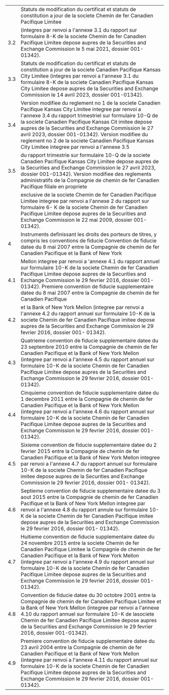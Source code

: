 <table><tr><td></td><td>Statuts de modification du certificat et statuts de constitution a jour de la societe Chemin de fer Canadien Pacifique Limitee</td></tr><tr><td>3.2</td><td>(integres par renvoi a I&#x27;annexe 3.1 du rapport sur formulaire 8-K de la societe Chemin de fer Canadien Pacifique Limitee depose aupres de Ia Securities and Exchange Commission le 5 mai 2021, dossier 001-01342).</td></tr><tr><td>3.3</td><td>Statuts de modification du certificat et statuts de constitution a jour de la societe Canadien Pacifique Kansas City Limitee (integres par renvoi a I&#x27;annexe 3.1 du formulaire 8-K de la societe Canadien Pacifique Kansas City Limitee depose aupres de Ia Securities and Exchange Commission le 14 avril 2023, dossier 001-01342).</td></tr><tr><td>3.4</td><td>Version modifiee du reglement no 1 de la societe Canadien Pacifique Kansas City Limitee integree par renvoi a I&#x27;annexe 3.4 du rapport trimestriel sur formulaire 10-Q de la societe Canadien Pacifique Kansas Cit imitee depose aupres de la Securities and Exchange Commission le 27 avril 2023, dossier 001-01342). Version modifiee du reglement no 2 de la societe Canadien Pacifique Kansas City Limitee integree par renvoi a I&#x27;annexe 3.5</td></tr><tr><td>3.5</td><td>du rapport trimestrie sur formulaire 10-Q de la societe Canadien Pacifique Kansas City Limitee depose aupres de la Securities and Exchange Commission le 27 avril 2023, dossier 001-01342). Version modifiee des reglements administratifs de la Compagnie de chemin de fer Canadien Pacifique filiale en propriete</td></tr><tr><td></td><td>exclusive de la societe Chemin de fer Canadien Pacifique Limitee integree par renvoi a I&#x27;annexe 2 du rapport sur formulaire 6- K de Ia societe Chemin de fer Canadien Pacifique Limitee depose aupres de la Securities and Exchange Commission le 22 mai 2009, dossier 001-01342).</td></tr><tr><td>4</td><td>Instruments definissant les droits des porteurs de titres, y compris les conventions de fiducie Convention de fiducie datee du 8 mai 2007 entre Ia Compagnie de chemin de fer Canadien Pacifique et Ia Bank of New York</td></tr><tr><td>4.1</td><td>Mellon integree par renvoi a &#x27;annexe 4.1 du rapport annuel sur formulaire 10-K de la societe Chemin de fer Canadien Pacifique Limitee depose aupres de la Securities and Exchange Commission le 29 fevrier 2016, dossier 001-01342). Premiere convention de fiducie supplementaire datee du 8 mai 2007 entre la Compagnie de chemin de fer Canadien Pacifique</td></tr><tr><td>4.2</td><td>et Ia Bank of New York Mellon (integree par renvoi a I&#x27;annexe 4.2 du rapport annuel sur formulaire 10-K de la societe Chemin de fer Canadien Pacifique imitee depose aupres de la Securities and Exchange Commission le 29 fevrier 2016, dossier 001- 01342).</td></tr><tr><td>4.3</td><td>Quatrieme convention de fiducie supplementaire datee du 23 septembre 2010 entre la Compagnie de chemin de fer Canadien Pacifique et la Bank of New York Mellon (integree par renvoi a I&#x27;annexe 4.5 du rapport annuel sur formulaire 10-K de la societe Chemin de fer Canadien Pacifique Limitee depose aupres de Ia Securities and Exchange Commission le 29 fevrier 2016, dossier 001-01342).</td></tr><tr><td>4.4</td><td>Cinquieme convention de fiducie supplementaire datee du 1 decembre 2011 entre la Compagnie de chemin de fer Canadien Pacifique et la Bank of New York Mellon (integree par renvoi a I&#x27;annexe 4.6 du rapport annuel sur formulaire 10-K de la societe Chemin de fer Canadien Pacifique Limitee depose aupres de Ia Securities and Exchange Commission le 29 fevrier 2016, dossier 001-01342).</td></tr><tr><td>4.5</td><td>Sixieme convention de fiducie supplementaire datee du 2 fevrier 2015 entre la Compagnie de chemin de fer Canadien Pacifique et la Bank of New York Mellon integree par renvoi a I&#x27;annexe 4.7 du rapport annuel sur formulaire 10-K de la societe Chemin de fer Canadien Pacifique imitee depose aupres de la Securities and Exchange Commission le 29 fevrier 2016, dossier 001- 01342).</td></tr><tr><td>4.6</td><td>Septieme convention de fiducie supplementaire datee du 3 aout 2015 entre la Compagnie de chemin de fer Canadien Pacifique et Ia Bank of New York Mellon integree par renvoi a I&#x27;annexe 4.8 du rapport annule sur formulaire 10-K de la societe Chemin de fer Canadien Pacifique imitee depose aupres de la Securities and Exchange Commission le 29 fevrier 2016, dossier 001- 01342).</td></tr><tr><td>4.7</td><td>Huitieme convention de fiducie supplementaire datee du 24 novembre 2015 entre la societe Chemin de fer Canadien Pacifique Limitee la Compagnie de chemin de fer Canadien Pacifique et la Bank of New York Mellon (integree par renvoi a I&#x27;annexe 4.9 du rapport annuel sur formulaire 10-K de la societe Chemin de fer Canadien Pacifique Limitee depose aupres de la Securities and Exchange Commission le 29 fevrier 2016, dossier 001-01342).</td></tr><tr><td>4.8</td><td>Convention de fiducie datee du 30 octobre 2001 entre la Compagnie de chemin de fer Canadien Pacifique Limitee et la Bank of New York Mellon (integree par renvoi a I&#x27;annexe 4.10 du rapport annuel sur formulaire 10-K de lasociete Chemin de fer Canadien Pacifique Limitee depose aupres de la Securities and Exchange Commission le 29 fevrier 2016, dossier 001-01342).</td></tr><tr><td>4.9</td><td>Premiere convention de fiducie supplementaire datee du 23 avril 2004 entre la Compagnie de chemin de fer Canadien Pacifique et Ia Bank of New York Mellon (integree par renvoi a I&#x27;annexe 4.11 du rapport annuel sur formulaire 10-K de la societe Chemin de fer Canadien Pacifique Limitee depose aupres de la Securities and Exchange Commission le 29 fevrier 2016, dossier 001- 01342).</td></tr></table>